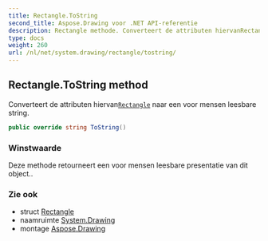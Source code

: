 ```yaml
---
title: Rectangle.ToString
second_title: Aspose.Drawing voor .NET API-referentie
description: Rectangle methode. Converteert de attributen hiervanRectangle naar een voor mensen leesbare string.
type: docs
weight: 260
url: /nl/net/system.drawing/rectangle/tostring/
---
```

## Rectangle.ToString method

Converteert de attributen hiervan[`Rectangle`](../) naar een voor mensen leesbare string.

```csharp
public override string ToString()
```

### Winstwaarde

Deze methode retourneert een voor mensen leesbare presentatie van dit object..

### Zie ook

* struct [Rectangle](../)
* naamruimte [System.Drawing](../../rectangle/)
* montage [Aspose.Drawing](../../../)


